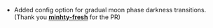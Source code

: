 - Added config option for gradual moon phase darkness transitions. (Thank you **[minhty-fresh](https://github.com/minhty-fresh)** for the PR)
